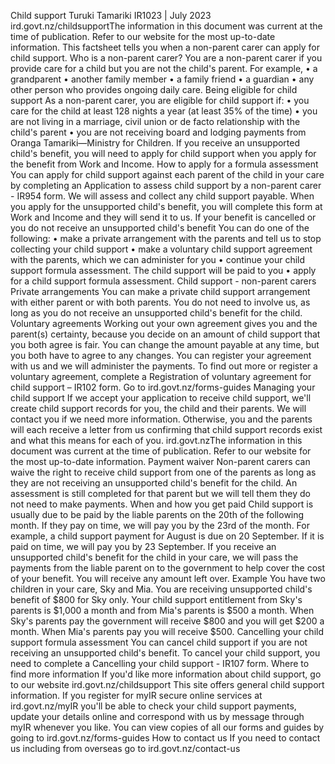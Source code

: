 Child support Turuki Tamariki IR1023 | July 2023 ird.govt.nz/childsupportThe information in this document was current at the time of publication. Refer to our website for the most up-to-date information. This factsheet tells you when a non-parent carer can apply for child support. Who is a non-parent carer? You are a non-parent carer if you provide care for a child but you are not the child's parent. For example, • a grandparent • another family member • a family friend • a guardian • any other person who provides ongoing daily care. Being eligible for child support As a non-parent carer, you are eligible for child support if: • you care for the child at least 128 nights a year (at least 35% of the time) • you are not living in a marriage, civil union or de facto relationship with the child's parent • you are not receiving board and lodging payments from Oranga Tamariki—Ministry for Children. If you receive an unsupported child's benefit, you will need to apply for child support when you apply for the benefit from Work and Income. How to apply for a formula assessment You can apply for child support against each parent of the child in your care by completing an Application to assess child support by a non-parent carer - IR954 form. We will assess and collect any child support payable. When you apply for the unsupported child's benefit, you will complete this form at Work and Income and they will send it to us. If your benefit is cancelled or you do not receive an unsupported child's benefit You can do one of the following: • make a private arrangement with the parents and tell us to stop collecting your child support • make a voluntary child support agreement with the parents, which we can administer for you • continue your child support formula assessment. The child support will be paid to you • apply for a child support formula assessment. Child support - non-parent carers Private arrangements You can make a private child support arrangement with either parent or with both parents. You do not need to involve us, as long as you do not receive an unsupported child's benefit for the child. Voluntary agreements Working out your own agreement gives you and the parent(s) certainty, because you decide on an amount of child support that you both agree is fair. You can change the amount payable at any time, but you both have to agree to any changes. You can register your agreement with us and we will administer the payments. To find out more or register a voluntary agreement, complete a Registration of voluntary agreement for child support – IR102 form. Go to ird.govt.nz/forms-guides Managing your child support If we accept your application to receive child support, we'll create child support records for you, the child and their parents. We will contact you if we need more information. Otherwise, you and the parents will each receive a letter from us confirming that child support records exist and what this means for each of you. ird.govt.nzThe information in this document was current at the time of publication. Refer to our website for the most up-to-date information. Payment waiver Non-parent carers can waive the right to receive child support from one of the parents as long as they are not receiving an unsupported child's benefit for the child. An assessment is still completed for that parent but we will tell them they do not need to make payments. When and how you get paid Child support is usually due to be paid by the liable parents on the 20th of the following month. If they pay on time, we will pay you by the 23rd of the month. For example, a child support payment for August is due on 20 September. If it is paid on time, we will pay you by 23 September. If you receive an unsupported child's benefit for the child in your care, we will pass the payments from the liable parent on to the government to help cover the cost of your benefit. You will receive any amount left over. Example You have two children in your care, Sky and Mia. You are receiving unsupported child's benefit of $800 for Sky only. Your child support entitlement from Sky's parents is $1,000 a month and from Mia's parents is $500 a month. When Sky's parents pay the government will receive $800 and you will get $200 a month. When Mia's parents pay you will receive $500. Cancelling your child support formula assessment You can cancel child support if you are not receiving an unsupported child's benefit. To cancel your child support, you need to complete a Cancelling your child support - IR107 form. Where to find more information If you'd like more information about child support, go to our website ird.govt.nz/childsupport This site offers general child support information. If you register for myIR secure online services at ird.govt.nz/myIR you'll be able to check your child support payments, update your details online and correspond with us by message through myIR whenever you like. You can view copies of all our forms and guides by going to ird.govt.nz/forms-guides How to contact us If you need to contact us including from overseas go to ird.govt.nz/contact-us
